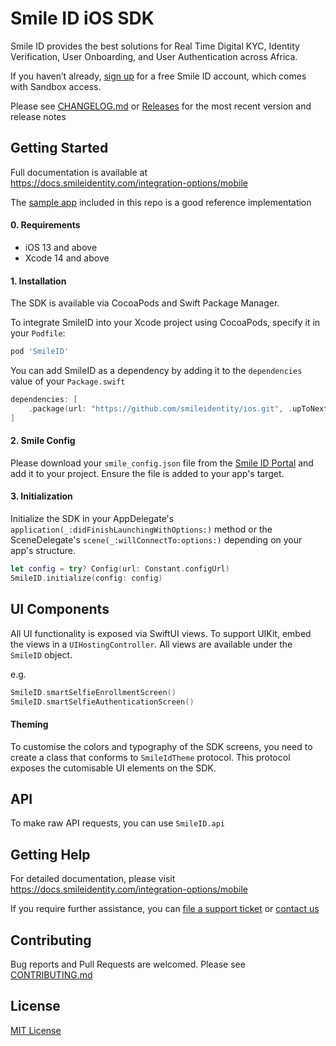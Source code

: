 # Smile ID iOS SDK

Smile ID provides the best solutions for Real Time Digital KYC, Identity Verification, User
Onboarding, and User Authentication across Africa.

If you haven’t already, 
[sign up](https://www.smileidentity.com/schedule-a-demo/) for a free Smile ID account, which comes
with Sandbox access.

Please see [CHANGELOG.md](CHANGELOG.md) or 
[Releases](https://github.com/smileidentity/ios/releases) for the most recent version and 
release notes

## Getting Started

Full documentation is available at https://docs.smileidentity.com/integration-options/mobile

The [sample app](example/smileid) included in 
this repo is a good reference implementation

#### 0. Requirements

- iOS 13 and above
- Xcode 14 and above

#### 1. Installation

The SDK is available via CocoaPods and Swift Package Manager. 

To integrate SmileID into your Xcode project using CocoaPods, specify it in your `Podfile`:

```ruby
pod 'SmileID'
```
You can add SmileID as a dependency by adding it to the `dependencies` value of your `Package.swift`

```swift
dependencies: [
    .package(url: "https://github.com/smileidentity/ios.git", .upToNextMajor(from: "10.0.0-beta.01"))
]
```

#### 2. Smile Config

Please download your `smile_config.json` file from the 
[Smile ID Portal](https://portal.smileidentity.com/sdk) and add it to your project. 
Ensure the file is added to your app's target.

#### 3. Initialization

Initialize the SDK in your AppDelegate's `application(_:didFinishLaunchingWithOptions:)` method 
or the SceneDelegate's `scene(_:willConnectTo:options:)` depending on your app's structure.

```swift
let config = try? Config(url: Constant.configUrl)
SmileID.initialize(config: config)
```

## UI Components

All UI functionality is exposed via SwiftUI views. To support UIKit, 
embed the views in a `UIHostingController`. All views are available under the `SmileID` object. 

e.g.
```swift
SmileID.smartSelfieEnrollmentScreen()
SmileID.smartSelfieAuthenticationScreen()
```

#### Theming

To customise the colors and typography of the SDK screens, you need to create a 
class that conforms to `SmileIdTheme` protocol. This protocol exposes the cutomisable UI elements on the SDK.

## API

To make raw API requests, you can use `SmileID.api`

## Getting Help

For detailed documentation, please visit https://docs.smileidentity.com/integration-options/mobile

If you require further assistance, you can 
[file a support ticket](https://portal.smileidentity.com/partner/support/tickets) or 
[contact us](https://www.smileidentity.com/contact-us/)

## Contributing

Bug reports and Pull Requests are welcomed. Please see [CONTRIBUTING.md](CONTRIBUTING.md)

## License

[MIT License](LICENSE)

